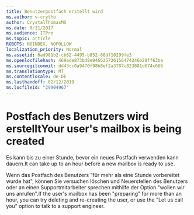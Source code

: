 ```yaml
---
title: Benutzerpostfach erstellt wird
ms.author: v-crytho
author: CrystalThomasMS
ms.date: 8/21/2017
ms.audience: ITPro
ms.topic: article
ROBOTS: NOINDEX, NOFOLLOW
localization_priority: Normal
ms.assetid: 6ad981b2-cb62-4495-b852-88df10299fe3
ms.openlocfilehash: 469ede873bd8e946525726156474246b28ff63ba
ms.sourcegitcommit: dd43cc0a9470f98b8ef2a3787c823801d674c666
ms.translationtype: MT
ms.contentlocale: de-DE
ms.lasthandoff: 02/12/2019
ms.locfileid: "29904967"
---
```

# <a name="your-users-mailbox-is-being-created"></a><span data-ttu-id="92cc1-102">Postfach des Benutzers wird erstellt</span><span class="sxs-lookup"><span data-stu-id="92cc1-102">Your user's mailbox is being created</span></span>

<span data-ttu-id="92cc1-103">Es kann bis zu einer Stunde, bevor ein neues Postfach verwenden kann dauern.</span><span class="sxs-lookup"><span data-stu-id="92cc1-103">It can take up to an hour before a new mailbox is ready to use.</span></span>
  
<span data-ttu-id="92cc1-104">Wenn das Postfach des Benutzers "für mehr als eine Stunde vorbereitet wurde hat", können Sie versuchen löschen und Neuerstellen des Benutzers oder an einen Supportmitarbeiter sprechen mithilfe der Option "wollen wir uns anrufen".</span><span class="sxs-lookup"><span data-stu-id="92cc1-104">If the user's mailbox has been "preparing" for more than an hour, you can try deleting and re-creating the user, or use the "Let us call you" option to talk to a support engineer.</span></span>
  

